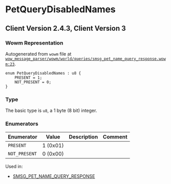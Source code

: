 # PetQueryDisabledNames

## Client Version 2.4.3, Client Version 3

### Wowm Representation

Autogenerated from `wowm` file at [`wow_message_parser/wowm/world/queries/smsg_pet_name_query_response.wowm:23`](https://github.com/gtker/wow_messages/tree/main/wow_message_parser/wowm/world/queries/smsg_pet_name_query_response.wowm#L23).

```rust,ignore
enum PetQueryDisabledNames : u8 {
    PRESENT = 1;
    NOT_PRESENT = 0;
}
```
### Type
The basic type is `u8`, a 1 byte (8 bit) integer.
### Enumerators
| Enumerator | Value  | Description | Comment |
| --------- | -------- | ----------- | ------- |
| `PRESENT` | 1 (0x01) |  |  |
| `NOT_PRESENT` | 0 (0x00) |  |  |

Used in:
* [SMSG_PET_NAME_QUERY_RESPONSE](smsg_pet_name_query_response.md)

